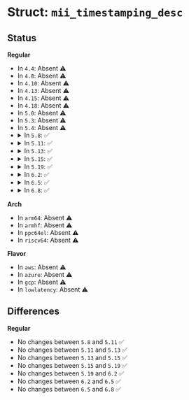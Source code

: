 # Struct: <code>mii_timestamping_desc</code>

## Status
<b>Regular</b>
<ul>
<li>
In <code>4.4</code>: Absent ⚠️
</li>
<li>
In <code>4.8</code>: Absent ⚠️
</li>
<li>
In <code>4.10</code>: Absent ⚠️
</li>
<li>
In <code>4.13</code>: Absent ⚠️
</li>
<li>
In <code>4.15</code>: Absent ⚠️
</li>
<li>
In <code>4.18</code>: Absent ⚠️
</li>
<li>
In <code>5.0</code>: Absent ⚠️
</li>
<li>
In <code>5.3</code>: Absent ⚠️
</li>
<li>
In <code>5.4</code>: Absent ⚠️
</li>
<li>
<details>
<summary>In <code>5.8</code>: ✅</summary>

```c
struct mii_timestamping_desc {
    struct list_head list;
    struct mii_timestamping_ctrl *ctrl;
    struct device *device;
};
```
</details>
</li>
<li>
<details>
<summary>In <code>5.11</code>: ✅</summary>

```c
struct mii_timestamping_desc {
    struct list_head list;
    struct mii_timestamping_ctrl *ctrl;
    struct device *device;
};
```
</details>
</li>
<li>
<details>
<summary>In <code>5.13</code>: ✅</summary>

```c
struct mii_timestamping_desc {
    struct list_head list;
    struct mii_timestamping_ctrl *ctrl;
    struct device *device;
};
```
</details>
</li>
<li>
<details>
<summary>In <code>5.15</code>: ✅</summary>

```c
struct mii_timestamping_desc {
    struct list_head list;
    struct mii_timestamping_ctrl *ctrl;
    struct device *device;
};
```
</details>
</li>
<li>
<details>
<summary>In <code>5.19</code>: ✅</summary>

```c
struct mii_timestamping_desc {
    struct list_head list;
    struct mii_timestamping_ctrl *ctrl;
    struct device *device;
};
```
</details>
</li>
<li>
<details>
<summary>In <code>6.2</code>: ✅</summary>

```c
struct mii_timestamping_desc {
    struct list_head list;
    struct mii_timestamping_ctrl *ctrl;
    struct device *device;
};
```
</details>
</li>
<li>
<details>
<summary>In <code>6.5</code>: ✅</summary>

```c
struct mii_timestamping_desc {
    struct list_head list;
    struct mii_timestamping_ctrl *ctrl;
    struct device *device;
};
```
</details>
</li>
<li>
<details>
<summary>In <code>6.8</code>: ✅</summary>

```c
struct mii_timestamping_desc {
    struct list_head list;
    struct mii_timestamping_ctrl *ctrl;
    struct device *device;
};
```
</details>
</li>
</ul>
<b>Arch</b>
<ul>
<li>
In <code>arm64</code>: Absent ⚠️
</li>
<li>
In <code>armhf</code>: Absent ⚠️
</li>
<li>
In <code>ppc64el</code>: Absent ⚠️
</li>
<li>
In <code>riscv64</code>: Absent ⚠️
</li>
</ul>
<b>Flavor</b>
<ul>
<li>
In <code>aws</code>: Absent ⚠️
</li>
<li>
In <code>azure</code>: Absent ⚠️
</li>
<li>
In <code>gcp</code>: Absent ⚠️
</li>
<li>
In <code>lowlatency</code>: Absent ⚠️
</li>
</ul>

## Differences
<b>Regular</b>
<ul>
<li>
No changes between <code>5.8</code> and <code>5.11</code> ✅
</li>
<li>
No changes between <code>5.11</code> and <code>5.13</code> ✅
</li>
<li>
No changes between <code>5.13</code> and <code>5.15</code> ✅
</li>
<li>
No changes between <code>5.15</code> and <code>5.19</code> ✅
</li>
<li>
No changes between <code>5.19</code> and <code>6.2</code> ✅
</li>
<li>
No changes between <code>6.2</code> and <code>6.5</code> ✅
</li>
<li>
No changes between <code>6.5</code> and <code>6.8</code> ✅
</li>
</ul>
